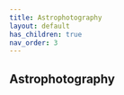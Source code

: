 ```yaml
---
title: Astrophotography
layout: default
has_children: true
nav_order: 3
---
```


## Astrophotography
